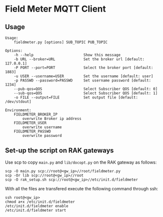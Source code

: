 # Field Meter MQTT Client

## Usage

```
Usage:
    fieldmeter.py [options] SUB_TOPIC PUB_TOPIC

Options:
    -h --help                       Show this message
    -b URL --broker=URL             Set the broker url [default: 127.0.0.1]
    -P PORT --port=PORT             Select the broker port [default: 1883]
    -u USER --username=USER         Set the username [default: user]
    -p PASSWD --password=PASSWD     Set username password [default: 1234]
    --pub-qos=QOS                   Select Subscriber QOS [default: 0]
    --sub-qos=QOS                   Select Subscriber QOS [default: 1]
    -o FILE --output=FILE           Set output file [default: /dev/stdout]

Environment:
    FIELDMETER_BROKER_IP
        overwrite Broker ip address
    FIELDMETER_USER
        overwrite username
    FIELDMETER_PASSWD
        overwrite password
```

## Set-up the script on RAK gateways

Use scp to copy `main.py` and `lib/docopt.py` on the RAK gateway as follows:

```
scp -O main.py scp://root@<gw_ip>//root/fieldmeter.py
scp -Or lib scp://root@<gw_ip>//root
scp -O rak_setup.sh scp://root@<gw_ip>//etc/init.d/fieldmeter
```

With all the files are transfered execute the following command through ssh:
```
ssh root@<gw_ip>
chmod a+x /etc/init.d/fieldmeter
/etc/init.d/fieldmeter enable
/etc/init.d/fieldmeter start
```
